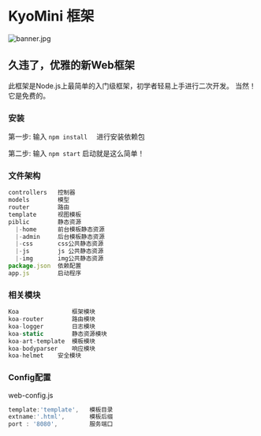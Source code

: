 # KyoMini 框架

![banner.jpg](http://www.naokiono.cc/public/banner.jpg)

## 久违了，优雅的新Web框架

此框架是Node.js上最简单的入门级框架，初学者轻易上手进行二次开发。
当然！它是免费的。

### 安装

第一步: 输入  `npm install  `   进行安装依赖包

第二步: 输入  `npm start`   启动就是这么简单！

### 文件架构

```javascript
controllers   控制器
models        模型
router        路由
template      视图模板
piblic        静态资源
  |-home      前台模板静态资源 
  |-admin     后台模板静态资源
  |-css       css公共静态资源
  |-js        js 公共静态资源
  |-img       img公共静态资源
package.json  依赖配置
app.js        启动程序
```

### 相关模块

```javascript
Koa               框架模块
koa-router        路由模块
koa-logger        日志模块
koa-static        静态资源模块
koa-art-template  模板模块
koa-bodyparser    响应模块
koa-helmet    安全模块
```

### Config配置
web-config.js
```javascript
template:'template',   模板目录
extname:'.html',       模板后缀
port : '8080',         服务端口
```